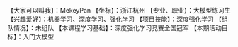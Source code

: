 【大家可以叫我】：MekeyPan
【坐标】：浙江杭州
【专业、职业】：大模型练习生
【兴趣爱好】：机器学习、深度学习、强化学习
【项目技能】：深度强化学习
【组队情况】：未组队
【本课程学习基础】：深度强化学习竞赛全国冠军
【本期活动目标】：入门大模型